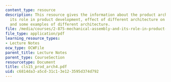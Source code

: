 ```yaml
---
content_type: resource
description: This resource gives the information about the product architecture and
  its role in product development, effect of different architecture on some AITL issues,
  and some examples of different architecture.
file: /media/courses/2-875-mechanical-assembly-and-its-role-in-product-development-fall-2004/c6814da3a5cd31c13e123595d374d792_cls15_prod_arch4.pdf
file_type: application/pdf
learning_resource_types:
- Lecture Notes
ocw_type: OCWFile
parent_title: Lecture Notes
parent_type: CourseSection
resourcetype: Document
title: cls15_prod_arch4.pdf
uid: c6814da3-a5cd-31c1-3e12-3595d374d792
---
```

